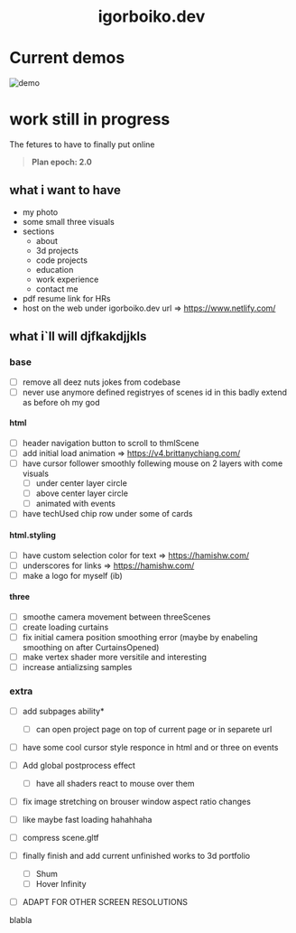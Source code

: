 <!-- <div align="center">
  <img alt="Logo" src="https://raw.githubusercontent.com/bchiang7/v4/main/src/images/logo.png" width="100" />
</div> -->
<h1 align="center">
  igorboiko.dev
</h1>
<!-- <p align="center">
  The fourth iteration of <a href="https://brittanychiang.com" target="_blank">brittanychiang.com</a> built with <a href="https://www.gatsbyjs.org/" target="_blank">Gatsby</a> and hosted with <a href="https://www.netlify.com/" target="_blank">Netlify</a>
</p> -->
<!-- <p align="center">
  Previous iterations:
  <a href="https://github.com/bchiang7/v1" target="_blank">v1</a>,
  <a href="https://github.com/bchiang7/v2" target="_blank">v2</a>,
  <a href="https://github.com/bchiang7/bchiang7.github.io" target="_blank">v3</a>
</p> -->
<!-- <p align="center">
  <a href="https://app.netlify.com/sites/brittanychiang/deploys" target="_blank">
    <img src="https://api.netlify.com/api/v1/badges/1963b488-7b78-48c9-9e2d-6fb5e47ab3af/deploy-status" alt="Netlify Status" />
  </a>
</p> -->

<!-- ![demo](https://raw.githubusercontent.com/bchiang7/v4/main/src/images/demo.png) -->

# Current demos
![demo](https://github.com/Decemberay-DA/igorboiko.dev/blob/main/gitView/_%5Bfirefox%5DIgor_Boyko_-_Desigher_%26_Developer_%E2%80%94_Mozilla_Firefo_1692%20(2).png)


# work still in progress

The fetures to have to finally put online

> **Plan epoch: 2.0**

## what i want to have

- my photo
- some small three visuals
- sections
    - about
    - 3d projects
    - code projects
    - education
    - work experience
    - contact me
- pdf resume link for HRs
- host on the web under igorboiko.dev url => https://www.netlify.com/

## what i`ll will djfkakdjjkls

### base

- [ ] remove all deez nuts jokes from codebase
- [ ] never use anymore defined registryes of scenes id in this badly extend as before oh my god

#### html

- [ ] header navigation button to scroll to thmlScene
- [ ] add initial load animation => https://v4.brittanychiang.com/
- [ ] have cursor follower smoothly follewing mouse on 2 layers with come visuals
    - [ ] under center layer circle
    - [ ] above center layer circle
    - [ ] animated with events
- [ ] have techUsed chip row under some of cards

#### html.styling

- [ ] have custom selection color for text => https://hamishw.com/
- [ ] underscores for links => https://hamishw.com/
- [ ] make a logo for myself (ib)

#### three

- [ ] smoothe camera movement between threeScenes
- [ ] create loading curtains
- [ ] fix initial camera position smoothing error (maybe by enabeling smoothing on after CurtainsOpened)
- [ ] make vertex shader more versitile and interesting
- [ ] increase antializsing samples

### extra

- [ ] add subpages ability*
    - [ ] can open project page on top of current page or in separete url
- [ ] have some cool cursor style responce in html and or three on events
- [ ] Add global postprocess effect
    - [ ] have all shaders react to mouse over them
- [ ] fix image stretching on brouser window aspect ratio changes
- [ ] like maybe fast loading hahahhaha
- [ ] compress scene.gltf
- [ ] finally finish and add current unfinished works to 3d portfolio
    - [ ] Shum
    - [ ] Hover Infinity
- [ ] ADAPT FOR OTHER SCREEN RESOLUTIONS



blabla